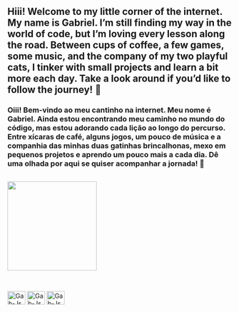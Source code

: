 ## Hiii! Welcome to my little corner of the internet. My name is Gabriel. I’m still finding my way in the world of code, but I’m loving every lesson along the road. Between cups of coffee, a few games, some music, and the company of my two playful cats, I tinker with small projects and learn a bit more each day. Take a look around if you’d like to follow the journey! 👋

### Oiii! Bem‑vindo ao meu cantinho na internet. Meu nome é Gabriel. Ainda estou encontrando meu caminho no mundo do código, mas estou adorando cada lição ao longo do percurso. Entre xícaras de café, alguns jogos, um pouco de música e a companhia das minhas duas gatinhas brincalhonas, mexo em pequenos projetos e aprendo um pouco mais a cada dia. Dê uma olhada por aqui se quiser acompanhar a jornada! 👋

##

<div style="display: inline_block">
  <a href="https://github.com/anuraghazra/convoychat">
    <img height=200 display=flex src="https://github-readme-stats.vercel.app/api/top-langs?username=Gab-Silva&layout=compact&theme=tokyonight&langs_count=8&card_width=100"/>
  </a>
</div>

##

<div style="display: inline_block"><br>
<img align="center" alt="Gab-Js" height="30" width="40" src="https://icongr.am/devicon/css3-original.svg?size=128&color=currentColor">
<img align="center" alt="Gab-Js" height="30" width="40" src="https://icongr.am/devicon/html5-original.svg?size=128&color=currentColor">
<img align="center" alt="Gab-Js" height="30" width="40" src="https://icongr.am/devicon/javascript-original.svg?size=128&color=currentColor">
</div>
